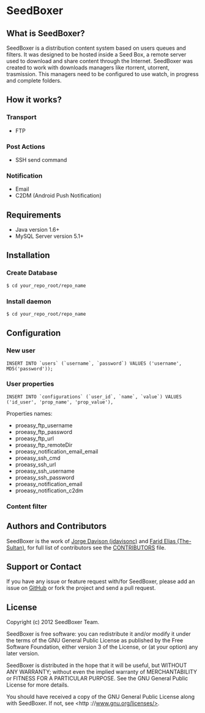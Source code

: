 SeedBoxer
=========

## What is SeedBoxer?
SeedBoxer is a distribution content system based on users queues and filters. It was designed to be hosted inside a Seed Box, a remote server used to download and share content through the Internet. 
SeedBoxer was created to work with downloads managers like rtorrent, utorrent, trasmission. This managers need to be configured to use watch, in progress and complete folders.

## How it works?

### Transport
*   FTP

### Post Actions
*   SSH send command

### Notification
*   Email
*   C2DM (Android Push Notification)

## Requirements

*   Java version 1.6+
*   MySQL Server version 5.1+

## Installation

### Create Database
```bash
$ cd your_repo_root/repo_name
```

### Install daemon
```bash
$ cd your_repo_root/repo_name
```

## Configuration

### New user
```mysql
INSERT INTO `users` (`username`, `password`) VALUES ('username', MD5('password'));
```

### User properties
```mysql
INSERT INTO `configurations` (`user_id`, `name`, `value`) VALUES ('id_user', 'prop_name', 'prop_value'),
```

Properties names:
*   proeasy_ftp_username
*   proeasy_ftp_password
*   proeasy_ftp_url
*   proeasy_ftp_remoteDir
*   proeasy_notification_email_email
*   proeasy_ssh_cmd
*   proeasy_ssh_url
*   proeasy_ssh_username
*   proeasy_ssh_password
*   proeasy_notification_email
*   proeasy_notification_c2dm

### Content filter

## Authors and Contributors
SeedBoxer is the work of [Jorge Davison (jdavisonc)]((http://github.com/jdavisonc)) and [Farid Elias (The-Sultan)]((http://github.com/the-sultan)), for full list
of contributors see the
[CONTRIBUTORS](https://github.com/seedboxer/seedboxer/blob/master/CONTRIBUTORS) file.

## Support or Contact

If you have any issue or feature request with/for SeedBoxer, please add an issue on [GitHub](https://github.com/seedboxer/seedboxer/issues) or fork the project and send a pull request.


## License

Copyright (c) 2012 SeedBoxer Team.

SeedBoxer is free software: you can redistribute it and/or modify it under the terms of the GNU General Public License as published by the Free Software Foundation, either version 3 of the License, or (at your option) any later version.

SeedBoxer is distributed in the hope that it will be useful, but WITHOUT ANY WARRANTY; without even the implied warranty of MERCHANTABILITY or FITNESS FOR A PARTICULAR PURPOSE.  See the GNU General Public License for more details.

You should have received a copy of the GNU General Public License along with SeedBoxer.  If not, see <http ://www.gnu.org/licenses/>.
